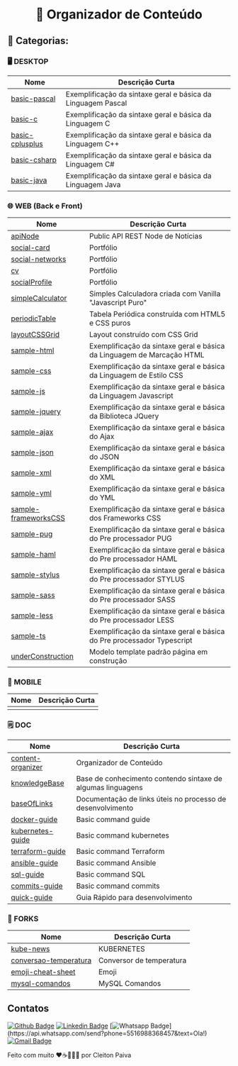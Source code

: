 <h1 align="center"> 🚀 Organizador de Conteúdo </h1>

## 🤖 Categorias:
  
### 🖥️ DESKTOP
  
| Nome                                                                              | Descrição Curta                                            |
| --------------------------------------------------------------------------------- | ---------------------------------------------------------- |
| [basic-pascal](https://github.com/cleibp/basic-pascal)                            | Exemplificação da sintaxe geral e básica da Linguagem Pascal                                                |
| [basic-c](https://github.com/cleibp/basic-c)                                      | Exemplificação da sintaxe geral e básica da Linguagem C                                                |
| [basic-cplusplus](https://github.com/cleibp/basic-cplusplus)                      | Exemplificação da sintaxe geral e básica da Linguagem C++                                                |
| [basic-csharp](https://github.com/cleibp/basic-csharp)                            | Exemplificação da sintaxe geral e básica da Linguagem C#                                                |
| [basic-java](https://github.com/cleibp/basic-java)                                | Exemplificação da sintaxe geral e básica da Linguagem Java                                                |
  
  
  ### 🌐 WEB (Back e Front)
| Nome                                                                              | Descrição Curta                                            |
| --------------------------------------------------------------------------------- | ---------------------------------------------------------- |
| [apiNode](https://github.com/cleibp/apiNode)                                      | Public API REST Node de Notícias                           |
| [social-card](https://github.com/cleibp/social-card)                              | Portfólio                                                  |
| [social-networks](https://github.com/cleibp/social-networks)                      | Portfólio                                                  |
| [cv](https://github.com/cleibp/cv)                                                | Portfólio                                                  |
| [socialProfile](https://github.com/cleibp/socialProfile)                          | Portfólio                                                  |
| [simpleCalculator](https://github.com/cleibp/simpleCalculator)                    | Simples Calculadora criada com Vanilla "Javascript Puro"   |
| [periodicTable](https://github.com/cleibp/periodicTable)                          | Tabela Periódica construída com HTML5 e CSS puros          |
| [layoutCSSGrid](https://github.com/cleibp/layoutCSSGrid)                          | Layout construído com CSS Grid                             |
| [sample-html](https://github.com/cleibp/sample-html)                              | Exemplificação da sintaxe geral e básica da Linguagem de Marcação HTML                            |
| [sample-css](https://github.com/cleibp/sample-css)                                | Exemplificação da sintaxe geral e básica da Linguagem de Estilo CSS                             |
| [sample-js](https://github.com/cleibp/sample-js)                                  | Exemplificação da sintaxe geral e básica da Linguagem Javascript                              |
| [sample-jquery](https://github.com/cleibp/sample-jquery)                          | Exemplificação da sintaxe geral e básica da Biblioteca JQuery                          |
| [sample-ajax](https://github.com/cleibp/sample-ajax)                              | Exemplificação da sintaxe geral e básica do Ajax                            |
| [sample-json](https://github.com/cleibp/sample-json)                              | Exemplificação da sintaxe geral e básica do JSON                            |
| [sample-xml](https://github.com/cleibp/sample-xml)                                | Exemplificação da sintaxe geral e básica do XML                             |
| [sample-yml](https://github.com/cleibp/sample-yml)                                | Exemplificação da sintaxe geral e básica do YML                             |
| [sample-frameworksCSS](https://github.com/cleibp/sample-frameworksCSS)            | Exemplificação da sintaxe geral e básica dos Frameworks CSS                   |
| [sample-pug](https://github.com/cleibp/sample-pug)                                | Exemplificação da sintaxe geral e básica do Pre processador PUG                             |
| [sample-haml](https://github.com/cleibp/sample-haml)                              | Exemplificação da sintaxe geral e básica do Pre processador HAML                            |
| [sample-stylus](https://github.com/cleibp/sample-stylus)                          | Exemplificação da sintaxe geral e básica do Pre processador STYLUS                          |
| [sample-sass](https://github.com/cleibp/sample-sass)                              | Exemplificação da sintaxe geral e básica do Pre processador SASS                            |
| [sample-less](https://github.com/cleibp/sample-less)                              | Exemplificação da sintaxe geral e básica do Pre processador LESS                            |
| [sample-ts](https://github.com/cleibp/sample-ts)                                  | Exemplificação da sintaxe geral e básica do Pre processador Typescript                              |
| [underConstruction](https://github.com/cleibp/underConstruction)                  | Modelo template padrão página em construção                       |


  ### 📱 MOBILE
| Nome                                                                              | Descrição Curta                                            |
| --------------------------------------------------------------------------------- | ---------------------------------------------------------- |
|                                                                                   |                                                            |


  ### 🗒 DOC
| Nome                                                                              | Descrição Curta                                            |
| --------------------------------------------------------------------------------- | ---------------------------------------------------------- |
| [content-organizer](https://github.com/cleibp/content-organizer)                  | Organizador de Conteúdo                                    |
| [knowledgeBase](https://github.com/cleibp/knowledgeBase)                          | Base de conhecimento contendo sintaxe de algumas linguagens|
| [baseOfLinks](https://github.com/cleibp/baseOfLinks)                              | Documentação de links úteis no processo de desenvolvimento |
| [docker-guide](https://github.com/cleibp/docker-guide)                            | Basic command guide                                        |
| [kubernetes-guide](https://github.com/cleibp/kubernetes-guide)                    | Basic command kubernetes                                   |
| [terraform-guide](https://github.com/cleibp/terraform-guide)                      | Basic command Terraform                                    |
| [ansible-guide](https://github.com/cleibp/ansible-guide)                          | Basic command Ansible                                      |
| [sql-guide](https://github.com/cleibp/sql-guide)                                  | Basic command SQL                                          |
| [commits-guide](https://github.com/cleibp/commits-guide)                          | Basic command commits                                      |
| [quick-guide](https://github.com/cleibp/quick-guide)                              | Guia Rápido para desenvolvimento                           |
  
  ### 🔧 FORKS
| Nome                                                                              | Descrição Curta                                            |
| --------------------------------------------------------------------------------- | ---------------------------------------------------------- |
| [kube-news](https://github.com/cleibp/kube-news)                                  | KUBERNETES                                                 |
| [conversao-temperatura](https://github.com/cleibp/conversao-temperatura)          | Conversor de temperatura                                   |
| [emoji-cheat-sheet](https://github.com/cleibp/emoji-cheat-sheet)                  | Emoji                                                      |
| [mysql-comandos](https://github.com/cleibp/mysql-comandos)                        | MySQL Comandos                                             |



## Contatos

[![Github Badge](https://img.shields.io/badge/-Github-000?style=flat-square&logo=Github&logoColor=white&link=https://github.com/cleibp)](https://github.com/cleibp)
[![Linkedin Badge](https://img.shields.io/badge/-LinkedIn-blue?style=flat-square&logo=Linkedin&logoColor=white&link=https://www.linkedin.com/in/cleitonpaiva/)](https://www.linkedin.com/in/cleitonpaiva/)
[![Whatsapp Badge](https://img.shields.io/badge/-Whatsapp-4CA143?style=flat-square&labelColor=4CA143&logo=whatsapp&logoColor=white&link=https://api.whatsapp.com/send?phone=5516988368457&text=Ola!)](https://api.whatsapp.com/send?phone=5516988368457&text=Ola!)
[![Gmail Badge](https://img.shields.io/badge/-Gmail-c14438?style=flat-square&logo=Gmail&logoColor=white&link=mailto:cleibp@gmail.com)](mailto:cleibp@gmail.com)

Feito com muito ❤️☕👨🏻‍💻 por Cleiton Paiva
